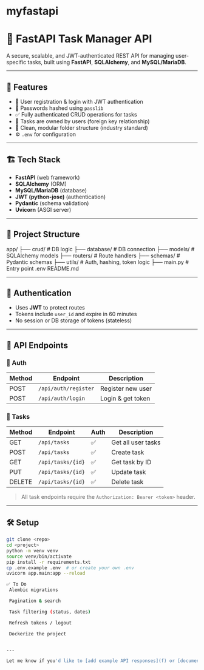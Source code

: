 # myfastapi
# 🧠 FastAPI Task Manager API

A secure, scalable, and JWT-authenticated REST API for managing user-specific tasks, built using **FastAPI**, **SQLAlchemy**, and **MySQL/MariaDB**.

---

## 🚀 Features

- 🔐 User registration & login with JWT authentication
- 🧾 Passwords hashed using `passlib`
- ✅ Fully authenticated CRUD operations for tasks
- 📎 Tasks are owned by users (foreign key relationship)
- 📂 Clean, modular folder structure (industry standard)
- ⚙️ `.env` for configuration

---

## 🏗️ Tech Stack

- **FastAPI** (web framework)
- **SQLAlchemy** (ORM)
- **MySQL/MariaDB** (database)
- **JWT (python-jose)** (authentication)
- **Pydantic** (schema validation)
- **Uvicorn** (ASGI server)

---

## 📁 Project Structure

app/
├── crud/ # DB logic
├── database/ # DB connection
├── models/ # SQLAlchemy models
├── routers/ # Route handlers
├── schemas/ # Pydantic schemas
├── utils/ # Auth, hashing, token logic
├── main.py # Entry point
.env
README.md


---

## 🔐 Authentication

- Uses **JWT** to protect routes
- Tokens include `user_id` and expire in 60 minutes
- No session or DB storage of tokens (stateless)

---

## 🧪 API Endpoints

### 🔑 Auth

| Method | Endpoint            | Description         |
|--------|---------------------|---------------------|
| POST   | `/api/auth/register` | Register new user  |
| POST   | `/api/auth/login`    | Login & get token  |

### 📝 Tasks

| Method | Endpoint         | Auth | Description        |
|--------|------------------|------|--------------------|
| GET    | `/api/tasks`      | ✅   | Get all user tasks |
| POST   | `/api/tasks`      | ✅   | Create task        |
| GET    | `/api/tasks/{id}` | ✅   | Get task by ID     |
| PUT    | `/api/tasks/{id}` | ✅   | Update task        |
| DELETE | `/api/tasks/{id}` | ✅   | Delete task        |

> All task endpoints require the `Authorization: Bearer <token>` header.

---

## 🛠️ Setup

```bash
git clone <repo>
cd <project>
python -m venv venv
source venv/bin/activate
pip install -r requirements.txt
cp .env.example .env  # or create your own .env
uvicorn app.main:app --reload

✅ To Do
 Alembic migrations

 Pagination & search

 Task filtering (status, dates)

 Refresh tokens / logout

 Dockerize the project


---

Let me know if you'd like to [add example API responses](f) or [document your schemas with Swagger](f).

